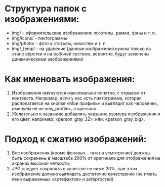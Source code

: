 # Структура папок с изображениями:
* img/ - оформительские изображения: логотипы, рамки, фоны и т. п.
* img/icons/ - пиктограммы
* img/photo/ - фото к статьям, новостям и т. п.
* img/_temp/ - на удаление (данные изображения нужны только на этапе вёрстки и на рабочей системе, вероятно, будут заменены динамическими изображениями)

# Как именовать изображения:
1. Изображения именуются максимально понятно, с отрывом от контекста. Например, если у нас есть пиктограмма, которая располагается на кнопке «Мой профиль» и выглядит как человечек, именуем её не «my_profile», а «person».
2. Желательно к названию добавлять указание размера изображения и его цвет, например: «person_gray_32»; или: «person_gray_big».

# Подход к сжатию изображений:
1. Все изображения (кроме фоновых - там на усмотрение) должны быть сохранены в масштабе 200% от оригинала для отображения на экранах высокой чёткости;
2. JPG следует сохранять в качестве не ниже 30%, при этом изображение должно выглядеть достаточно качественно (не иметь явно выраженных «артефактов» и затёртостей).